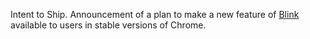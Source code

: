 Intent to Ship. Announcement of a plan to make a new feature of [Blink](#blink)
available to users in stable versions of Chrome.